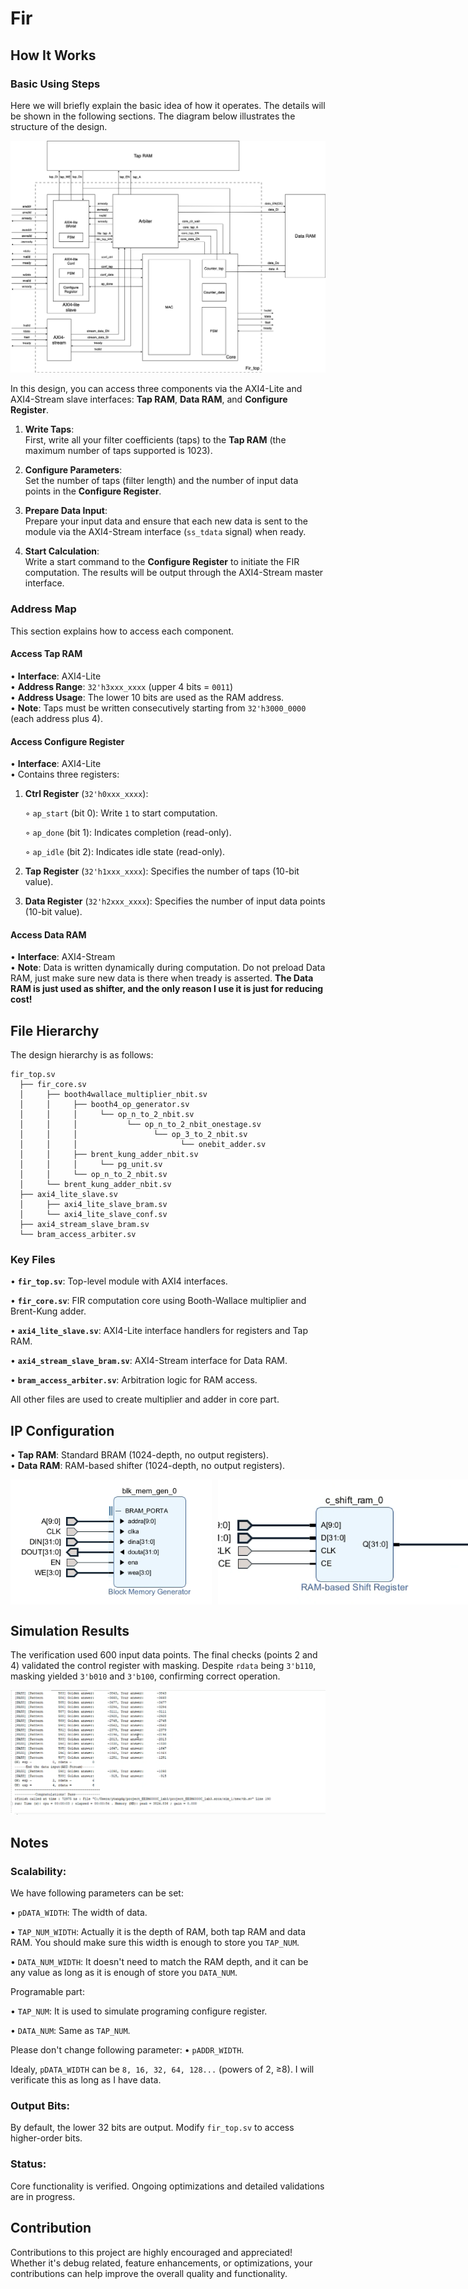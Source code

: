 # Fir
## How It Works
### Basic Using Steps
Here we will briefly explain the basic idea of how it operates. The details will be shown in the following sections. The diagram below illustrates the structure of the design.

![Structure Diagram](png/diagram.jpg)

In this design, you can access three components via the AXI4-Lite and AXI4-Stream slave interfaces: **Tap RAM**, **Data RAM**, and **Configure Register**.

1. **Write Taps**:  
   First, write all your filter coefficients (taps) to the **Tap RAM** (the maximum number of taps supported is 1023).

2. **Configure Parameters**:  
   Set the number of taps (filter length) and the number of input data points in the **Configure Register**.

3. **Prepare Data Input**:  
   Prepare your input data and ensure that each new data is sent to the module via the AXI4-Stream interface (`ss_tdata` signal) when ready.

4. **Start Calculation**:  
   Write a start command to the **Configure Register** to initiate the FIR computation. The results will be output through the AXI4-Stream master interface.

### Address Map
This section explains how to access each component.

#### Access Tap RAM
• **Interface**: AXI4-Lite  
• **Address Range**: `32'h3xxx_xxxx` (upper 4 bits = `0011`)  
• **Address Usage**: The lower 10 bits are used as the RAM address.  
• **Note**: Taps must be written consecutively starting from `32'h3000_0000` (each address plus 4).

#### Access Configure Register
• **Interface**: AXI4-Lite  
• Contains three registers:
  1. **Ctrl Register** (`32'h0xxx_xxxx`):

      ◦ `ap_start` (bit 0): Write `1` to start computation.

      ◦ `ap_done` (bit 1): Indicates completion (read-only).

      ◦ `ap_idle` (bit 2): Indicates idle state (read-only).

  2. **Tap Register** (`32'h1xxx_xxxx`): Specifies the number of taps (10-bit value).

  3. **Data Register** (`32'h2xxx_xxxx`): Specifies the number of input data points (10-bit value).

#### Access Data RAM
• **Interface**: AXI4-Stream  
• **Note**: Data is written dynamically during computation. Do not preload Data RAM, just make sure new data is there when tready is asserted. **The Data RAM is just used as shifter, and the only reason I use it is just for reducing cost!**

## File Hierarchy
The design hierarchy is as follows:

```
fir_top.sv
  ├── fir_core.sv
  │     ├── booth4wallace_multiplier_nbit.sv
  │     │     ├── booth4_op_generator.sv
  │     │     │     └── op_n_to_2_nbit.sv
  │     │     │           └── op_n_to_2_nbit_onestage.sv
  │     │     │                 └── op_3_to_2_nbit.sv
  │     │     │                       └── onebit_adder.sv
  │     │     ├── brent_kung_adder_nbit.sv
  │     │     │     └── pg_unit.sv
  │     │     └── op_n_to_2_nbit.sv
  │     └── brent_kung_adder_nbit.sv
  ├── axi4_lite_slave.sv
  │     ├── axi4_lite_slave_bram.sv
  │     └── axi4_lite_slave_conf.sv
  ├── axi4_stream_slave_bram.sv
  └── bram_access_arbiter.sv
```

### Key Files
• **`fir_top.sv`**: Top-level module with AXI4 interfaces.

• **`fir_core.sv`**: FIR computation core using Booth-Wallace multiplier and Brent-Kung adder.

• **`axi4_lite_slave.sv`**: AXI4-Lite interface handlers for registers and Tap RAM.

• **`axi4_stream_slave_bram.sv`**: AXI4-Stream interface for Data RAM.

• **`bram_access_arbiter.sv`**: Arbitration logic for RAM access.

All other files are used to create multiplier and adder in core part.

## IP Configuration

• **Tap RAM**: Standard BRAM (1024-depth, no output registers).  
• **Data RAM**: RAM-based shifter (1024-depth, no output registers).  

<div style="display: flex; gap: 10px; width: 100%;">
  <img src="png/tap_ram.png" alt="Tap RAM Structure" style="flex: 1; height: 200px; object-fit: cover;">
  <img src="png/data_ram.png" alt="Data RAM Structure" style="flex: 1; height: 200px; object-fit: cover;">
</div>

## Simulation Results
The verification used 600 input data points. The final checks (points 2 and 4) validated the control register with masking. Despite `rdata` being `3'b110`, masking yielded `3'b010` and `3'b100`, confirming correct operation.

![Simulation Result](png/Pass.png)

## Notes
### **Scalability**:  
We have following parameters can be set:

  • `pDATA_WIDTH`: The width of data.

  • `TAP_NUM_WIDTH`: Actually it is the depth of RAM, both tap RAM and data RAM. You should make sure this width is enough to store you `TAP_NUM`.

  • `DATA_NUM_WIDTH`: It doesn't need to match the RAM depth, and it can be any value as long as it is enough of store you `DATA_NUM`.

Programable part: 

  • `TAP_NUM`: It is used to simulate programing configure register.

  • `DATA_NUM`: Same as `TAP_NUM`.

Please don't change following parameter: 
  • `pADDR_WIDTH`.

Idealy, `pDATA_WIDTH` can be `8, 16, 32, 64, 128...` (powers of 2, ≥8). I will verificate this as long as I have data.

### **Output Bits**:
By default, the lower 32 bits are output. Modify `fir_top.sv` to access higher-order bits.  

### **Status**:
 Core functionality is verified. Ongoing optimizations and detailed validations are in progress.

## Contribution
Contributions to this project are highly encouraged and appreciated! Whether it's debug related, feature enhancements, or optimizations, your contributions can help improve the overall quality and functionality.